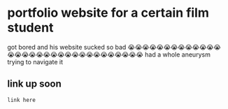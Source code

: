 # portfolio website for a certain film student
got bored and his website sucked so bad 😭😭😭😭😭😭😭😭😭😭😭😭😭😭😭😭😭😭😭😭😭😭😭😭😭😭😭😭😭😭😭😭
had a whole aneurysm trying to navigate it

## link up soon

```link here```
